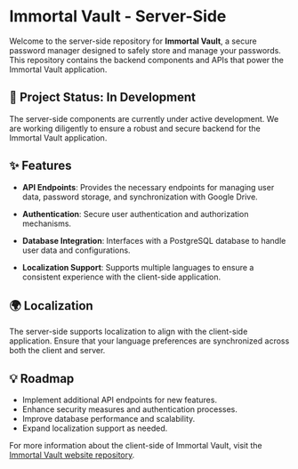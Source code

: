 # Immortal Vault - Server-Side

Welcome to the server-side repository for **Immortal Vault**, a secure password manager designed to safely store and manage your passwords. This repository contains the backend components and APIs that power the Immortal Vault application.

## 🚧 Project Status: In Development
The server-side components are currently under active development. We are working diligently to ensure a robust and secure backend for the Immortal Vault application.

## ✨ Features

- **API Endpoints**: Provides the necessary endpoints for managing user data, password storage, and synchronization with Google Drive.

- **Authentication**: Secure user authentication and authorization mechanisms.

- **Database Integration**: Interfaces with a PostgreSQL database to handle user data and configurations.

- **Localization Support**: Supports multiple languages to ensure a consistent experience with the client-side application.

## 🌍 Localization
The server-side supports localization to align with the client-side application. Ensure that your language preferences are synchronized across both the client and server.

## 💡 Roadmap
- Implement additional API endpoints for new features.
- Enhance security measures and authentication processes.
- Improve database performance and scalability.
- Expand localization support as needed.

For more information about the client-side of Immortal Vault, visit the [Immortal Vault website repository](https://github.com/Immortal-Vault/Website).
